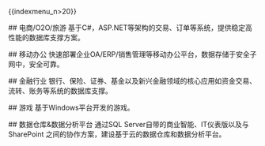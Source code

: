 {{indexmenu_n>20}}

\#\# 电商/O2O/旅游 基于C\#，ASP.NET等架构的交易、订单等系统，提供稳定高性能的数据库支撑方案。

\#\# 移动办公 快速部署企业OA/ERP/销售管理等移动办公平台，数据存储于安全子网中，安全可靠。

\#\# 金融行业 银行、保险、证券、基金以及新兴金融领域的核心应用如资金交易、流转、账务等系统的数据库支撑。

\#\# 游戏 基于Windows平台开发的游戏。

\#\# 数据仓库&数据分析平台 通过SQL Server自带的商业智能、IT仪表版以及与 SharePoint
之间的协作方案，建设基于云的数据仓库和数据分析平台。
